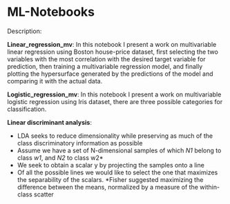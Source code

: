 # ML-Notebooks
Description:

**Linear_regression_mv**:
In this notebook I present a work on multivariable linear regression using Boston house-price dataset, first selecting the two variables with the most correlation with the desired target variable for prediction, then training a multivariable regression model, and finally plotting the hypersurface generated by the predictions of the model and comparing it with the actual data.

**Logistic_regression_mv**:
In this notebook I present a work on multivariable logistic regression using Iris dataset, there are three possible categories for classification.

**Linear discriminant analysis**:
* LDA seeks to reduce dimensionality while preserving 	as much of the class discriminatory information as possible
* Assume we have a set of N-dimensional samples of which *N1* belong to class *w1*, and *N2* to class w2*
* We seek to obtain a scalar y by projecting the samples onto a line 
* Of all the possible lines we would like to select the one that maximizes the separability of the scalars.
*Fisher suggested maximizing the difference between the means, normalized by a measure of the within-class scatter
